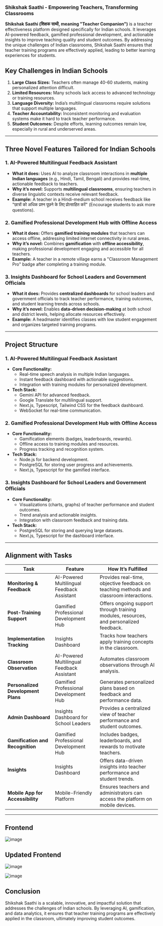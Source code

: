 ### Shikshak Saathi - Empowering Teachers, Transforming Classrooms


**Shikshak Saathi (शिक्षक साथी, meaning "Teacher Companion")** is a teacher effectiveness platform designed specifically for Indian schools. It leverages AI-powered feedback, gamified professional development, and actionable insights to improve teaching quality and student outcomes. By addressing the unique challenges of Indian classrooms, Shikshak Saathi ensures that teacher training programs are effectively applied, leading to better learning experiences for students.


## **Key Challenges in Indian Schools**  
1. **Large Class Sizes:** Teachers often manage 40-60 students, making personalized attention difficult.  
2. **Limited Resources:** Many schools lack access to advanced technology or training resources.  
3. **Language Diversity:** India’s multilingual classrooms require solutions that support multiple languages.  
4. **Teacher Accountability:** Inconsistent monitoring and evaluation systems make it hard to track teacher performance.  
5. **Student Outcomes:** Despite efforts, learning outcomes remain low, especially in rural and underserved areas.  

---

## **Three Novel Features Tailored for Indian Schools**  
### **1. AI-Powered Multilingual Feedback Assistant**  
- **What it does:** Uses AI to analyze classroom interactions in **multiple Indian languages** (e.g., Hindi, Tamil, Bengali) and provides real-time, actionable feedback to teachers.  
- **Why it’s novel:** Supports **multilingual classrooms**, ensuring teachers in diverse linguistic contexts receive relevant feedback.  
- **Example:** A teacher in a Hindi-medium school receives feedback like "छात्रों को अधिक प्रश्न पूछने के लिए प्रोत्साहित करें" (Encourage students to ask more questions).  

### **2. Gamified Professional Development Hub with Offline Access**  
- **What it does:** Offers **gamified training modules** that teachers can access offline, addressing limited internet connectivity in rural areas.  
- **Why it’s novel:** Combines **gamification** with **offline accessibility**, making professional development engaging and accessible for all teachers.  
- **Example:** A teacher in a remote village earns a "Classroom Management Pro" badge after completing a training module.  

### **3. Insights Dashboard for School Leaders and Government Officials**  
- **What it does:** Provides **centralized dashboards** for school leaders and government officials to track teacher performance, training outcomes, and student learning trends across schools.  
- **Why it’s novel:** Enables **data-driven decision-making** at both school and district levels, helping allocate resources effectively.  
- **Example:** A headmaster identifies classes with low student engagement and organizes targeted training programs.  

---

## **Project Structure**  
### **1. AI-Powered Multilingual Feedback Assistant**  
- **Core Functionality:**  
  - Real-time speech analysis in multiple Indian languages.  
  - Instant feedback dashboard with actionable suggestions.  
  - Integration with training modules for personalized development.  
- **Tech Stack:**  
  - Gemini API for advanced feedback.
  - Google Translate for multilingual support.  
  - Next.js, Typescript, Tailwind CSS for the feedback dashboard.  
  - WebSocket for real-time communication.  

### **2. Gamified Professional Development Hub with Offline Access**  
- **Core Functionality:**  
  - Gamification elements (badges, leaderboards, rewards).  
  - Offline access to training modules and resources.  
  - Progress tracking and recognition system.  
- **Tech Stack:**  
  - Node.js for backend development.  
  - PostgreSQL for storing user progress and achievements.  
  - Next.js, Typescript for the gamified interface.  

### **3. Insights Dashboard for School Leaders and Government Officials**  
- **Core Functionality:**  
  - Visualizations (charts, graphs) of teacher performance and student outcomes.  
  - Trend analysis and actionable insights.  
  - Integration with classroom feedback and training data.  
- **Tech Stack:**
  - PostgreSQL for storing and querying large datasets.  
  - Next.js, Typescript for the dashboard interface.  

---

## **Alignment with Tasks**  
| **Task**                          | **Feature**                                      | **How It’s Fulfilled**                                                                 |
|------------------------------------|--------------------------------------------------|---------------------------------------------------------------------------------------|
| **Monitoring & Feedback**         | AI-Powered Multilingual Feedback Assistant       | Provides real-time, objective feedback on teaching methods and classroom interactions. |
| **Post-Training Support**         | Gamified Professional Development Hub            | Offers ongoing support through training modules, resources, and personalized feedback. |
| **Implementation Tracking**       | Insights Dashboard                                | Tracks how teachers apply training concepts in the classroom.                         |
| **Classroom Observation**         | AI-Powered Multilingual Feedback Assistant       | Automates classroom observations through AI analysis.                                 |
| **Personalized Development Plans**| Gamified Professional Development Hub            | Generates personalized plans based on feedback and performance data.                  |
| **Admin Dashboard**               | Insights Dashboard for School Leaders            | Provides a centralized view of teacher performance and student outcomes.              |
| **Gamification and Recognition**  | Gamified Professional Development Hub            | Includes badges, leaderboards, and rewards to motivate teachers.                      |
| **Insights**                      | Insights Dashboard                                | Offers data-driven insights into teacher performance and student trends.              |
| **Mobile App for Accessibility**  | Mobile-Friendly Platform                         | Ensures teachers and administrators can access the platform on mobile devices.        |

---
## Frontend 
![image](https://github.com/user-attachments/assets/4b4f0f15-2ef1-4ce2-ad2b-568dd0e2ab10)

## Updated Frontend
![image](https://github.com/user-attachments/assets/a60200c1-a968-4450-ad1d-aaed5cc4ae18)

![image](https://github.com/user-attachments/assets/60b82ab1-5e0f-42a0-ad27-531ce27f9298)
## **Conclusion**  
Shikshak Saathi is a scalable, innovative, and impactful solution that addresses the challenges of Indian schools. By leveraging AI, gamification, and data analytics, it ensures that teacher training programs are effectively applied in the classroom, ultimately improving student outcomes.
